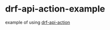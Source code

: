 # drf-api-action-example
example of using [drf-api-action](https://github.com/Ori-Roza/drf-api-action)
